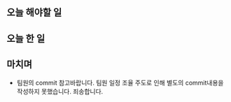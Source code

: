 ## 오늘 해야할 일


## 오늘 한 일


## 마치며
- 팀원의 commit 참고바랍니다. 팀원 일정 조율 주도로 인해 별도의 commit내용을 작성하지 못했습니다. 죄송합니다.

